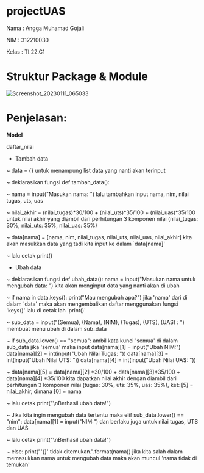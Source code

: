 # projectUAS

Nama : Angga Muhamad Gojali

NIM : 312210030

Kelas :  TI.22.C1

# Struktur Package & Module
![Screenshot_20230111_065033](https://user-images.githubusercontent.com/116193257/211686302-9949b2b0-1fee-48ab-ace9-91d990fb1016.png)

# Penjelasan:

**Model**

daftar_nilai

* Tambah data

~ data = {} untuk menampung list data yang nanti akan terinput

~ deklarasikan fungsi def tambah_data():

~ nama = input("Masukan nama: ") lalu tambahkan input nama, nim, nilai tugas, uts, uas

~ nilai_akhir = (nilai_tugas)*30/100 + (nilai_uts)*35/100 + (nilai_uas)*35/100 untuk nilai akhir yang diambil dari perhitungan   3 komponen nilai (nilai_tugas: 30%, nilai_uts: 35%, nilai_uas: 35%)

~ data[nama] = [nama, nim, nilai_tugas, nilai_uts, nilai_uas, nilai_akhir] kita akan masukkan data yang tadi kita input ke       dalam `data[nama]'

~ lalu cetak print()

* Ubah data

~ deklarasikan fungsi def ubah_data(): nama = input("Masukan nama untuk mengubah data: ") kita akan menginput data yang nanti   akan di ubah

~ if nama in data.keys(): print("Mau mengubah apa?") jika 'nama' dari di dalam 'data' maka akan mengembalikan daftar             menggunakan fungsi 'keys()' lalu di cetak lah 'print()'

~ sub_data = input("(Semua), (Nama), (NIM), (Tugas), (UTS), (UAS) : ") membuat menu ubah di dalam sub_data

~ if sub_data.lower() == "semua": ambil kata kunci 'semua' di dalam sub_data jika 'semua' maka input data[nama][1] =             input("Ubah NIM:") data[nama][2] = int(input("Ubah Nilai Tugas: ")) data[nama][3] = int(input("Ubah Nilai UTS: "))             data[nama][4] = int(input("Ubah Nilai UAS: "))

~ data[nama][5] = data[nama][2] *30/100 + data[nama][3]*35/100 + data[nama][4] *35/100 kita dapatkan nilai akhir dengan diambil dari perhitungan 3 komponen nilai (tugas: 30%, uts: 35%, uas: 35%), ket: [5] = nilai_akhir, dimana [0] = nama

~ lalu cetak print("\nBerhasil ubah data!")

~ Jika kita ingin mengubah data tertentu maka elif sub_data.lower() == "nim": data[nama][1] = input("NIM:") dan berlaku juga untuk nilai tugas, UTS dan UAS

~ lalu cetak print("\nBerhasil ubah data!")

~ else: print("'{}' tidak ditemukan.".format(nama)) jika kita salah dalam memasukkan nama untuk mengubah data maka akan muncul 'nama tidak di temukan'

